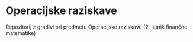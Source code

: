 # Operacijske raziskave

Repozitorij z gradivi pri predmetu Operacijske raziskave (2. letnik finančne matematike)
